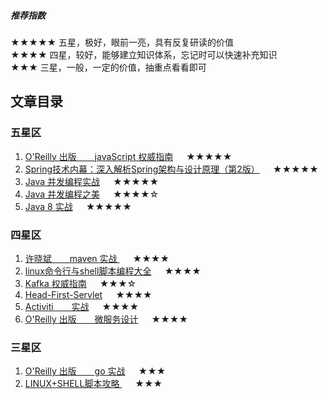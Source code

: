 ##### 推荐指数  
★★★★★ 五星，极好，眼前一亮，具有反复研读的价值  
★★★★   四星，较好，能够建立知识体系，忘记时可以快速补充知识  
★★★     三星，一般，一定的价值，抽重点看看即可  


## 文章目录

### 五星区  
1. [ O'Reilly 出版 &ensp;&ensp;&ensp; javaScript 权威指南](https://github.com/hhdssmys/AfterReading/blob/master/writing/javascript/javaScript%E6%9D%83%E5%A8%81%E6%8C%87%E5%8D%97.md)&ensp;&ensp;&ensp;★★★★★
2. [ Spring技术内幕：深入解析Spring架构与设计原理（第2版）](https://github.com/hhdssmys/AfterReading/blob/master/writing/spring/Spring%E6%8A%80%E6%9C%AF%E5%86%85%E5%B9%95%EF%BC%9A%E6%B7%B1%E5%85%A5%E8%A7%A3%E6%9E%90Spring%E6%9E%B6%E6%9E%84%E4%B8%8E%E8%AE%BE%E8%AE%A1%E5%8E%9F%E7%90%86%EF%BC%88%E7%AC%AC2%E7%89%88%EF%BC%89.md)&ensp;&ensp;&ensp;★★★★★
3. [Java 并发编程实战](https://github.com/hhdssmys/AfterReading/blob/master/writing/java/java%20%E5%B9%B6%E5%8F%91%E7%BC%96%E7%A8%8B%E5%AE%9E%E6%88%98.md)&ensp;&ensp;&ensp;★★★★★ 
4. [Java 并发编程之美](https://github.com/hhdssmys/AfterReading/blob/master/writing/java/java%E5%B9%B6%E5%8F%91%E7%BC%96%E7%A8%8B%E4%B9%8B%E7%BE%8E.md)&ensp;&ensp;&ensp;★★★★☆ 
5. [Java 8 实战](https://github.com/hhdssmys/AfterReading/blob/master/writing/java/Java%208%20实战.md)&ensp;&ensp;&ensp;★★★★★ 

### 四星区  
1. [ 许晓斌 &ensp;&ensp;&ensp; maven 实战 ](https://github.com/hhdssmys/AfterReading/blob/master/writing/maven/maven%E5%AE%9E%E6%88%98.md)&ensp;&ensp;&ensp;★★★★ 
2. [linux命令行与shell脚本编程大全](https://github.com/hhdssmys/AfterReading/blob/master/writing/linux/linux%E5%91%BD%E4%BB%A4%E8%A1%8C%E4%B8%8Eshell%E8%84%9A%E6%9C%AC%E7%BC%96%E7%A8%8B%E5%A4%A7%E5%85%A8.md)&ensp;&ensp;&ensp;★★★★ 
3. [Kafka 权威指南](知识架构全面，尚未精读，但初感不错)&ensp;&ensp;&ensp;★★★☆
4. [Head-First-Servlet](https://github.com/hhdssmys/AfterReading/blob/master/writing/servlet/head-first-servlet.md)&ensp;&ensp;&ensp;★★★★
5. [Activiti &ensp;&ensp;&ensp; 实战](https://github.com/hhdssmys/AfterReading/blob/master/writing/activiti/activiti实战.md)&ensp;&ensp;&ensp;★★★★
6. [ O'Reilly 出版 &ensp;&ensp;&ensp; 微服务设计](https://github.com/hhdssmys/AfterReading/blob/master/writing/microService/%E5%BE%AE%E6%9C%8D%E5%8A%A1%E8%AE%BE%E8%AE%A1.md)&ensp;&ensp;&ensp;★★★★  

### 三星区  
1. [ O'Reilly 出版 &ensp;&ensp;&ensp; go 实战](https://github.com/hhdssmys/AfterReading/blob/master/writing/go/go-in-action.md)&ensp;&ensp;&ensp;★★★  
2. [  LINUX+SHELL脚本攻略 ](https://github.com/hhdssmys/AfterReading/blob/master/writing/linux/LINUX%2BSHELL%E8%84%9A%E6%9C%AC%E6%94%BB%E7%95%A5.md)&ensp;&ensp;&ensp;★★★ 
  
 


